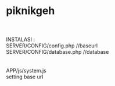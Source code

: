 # piknikgeh
<br>
<br>INSTALASI :
<br>SERVER/CONFIG/config.php //baseurl
<br>SERVER/CONFIG/database.php //database
<br>
<br>
<br>APP/js/system.js
<br>setting base url
